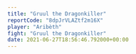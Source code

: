 ```yaml
---
title: "Gruul the Dragonkiller"
reportCode: "8dpJrVLAZtf2m16X"
player: "Aribèth"
fight: "Gruul the Dragonkiller"
date: 2021-06-27T18:56:46.792000+00:00
---
```

